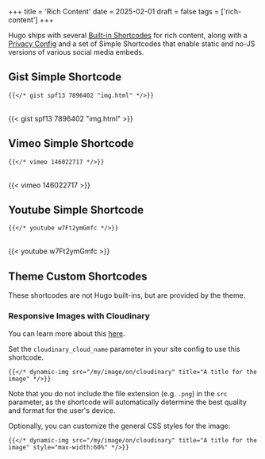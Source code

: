 +++
title = 'Rich Content'
date = 2025-02-01
draft = false
tags = ['rich-content']
+++

Hugo ships with several [Built-in Shortcodes](https://gohugo.io/content-management/shortcodes/#use-hugo-s-built-in-shortcodes) for rich content, along with a [Privacy Config](https://gohugo.io/about/hugo-and-gdpr/) and a set of Simple Shortcodes that enable static and no-JS versions of various social media embeds.

## Gist Simple Shortcode

```
{{</* gist spf13 7896402 "img.html" */>}}
```

<br>
{{< gist spf13 7896402 "img.html" >}}
<br>

## Vimeo Simple Shortcode

```
{{</* vimeo 146022717 */>}}
```

<br>
{{< vimeo 146022717 >}}
<br>

## Youtube Simple Shortcode

```
{{</* youtube w7Ft2ymGmfc */>}}
```

<br>
{{< youtube w7Ft2ymGmfc >}}
<br>

## Theme Custom Shortcodes

These shortcodes are not Hugo built-ins, but are provided by the theme.

### Responsive Images with Cloudinary

You can learn more about this [here](https://cloudinary.com/documentation/responsive_images).

Set the `cloudinary_cloud_name` parameter in your site config to use this shortcode.

```
{{</* dynamic-img src="/my/image/on/cloudinary" title="A title for the image" */>}}
```

Note that you do not include the file extension (e.g. `.png`) in the `src` parameter, as the shortcode will automatically determine the best quality and format for the user's device.

Optionally, you can customize the general CSS styles for the image:

```
{{</* dynamic-img src="/my/image/on/cloudinary" title="A title for the image" style="max-width:60%" */>}}
```

